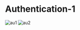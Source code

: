 # Authentication-1
![au1](https://user-images.githubusercontent.com/84614724/119657173-353cd000-be49-11eb-8c08-0411798df610.jpeg)
![au2](https://user-images.githubusercontent.com/84614724/119657185-3837c080-be49-11eb-8711-616dbe42e25b.jpeg)
